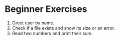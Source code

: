 # Beginner Exercises

1. Greet user by name.
2. Check if a file exists and show its size or an error.
3. Read two numbers and print their sum.

